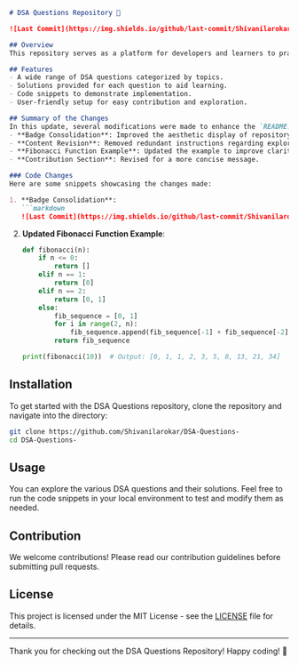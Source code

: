 ```markdown
# DSA Questions Repository 🚀

![Last Commit](https://img.shields.io/github/last-commit/Shivanilarokar/DSA-Questions-) ![License](https://img.shields.io/badge/license-MIT-blue)

## Overview
This repository serves as a platform for developers and learners to practice and enhance their understanding of various data structures and algorithms through a collection of curated questions and their solutions.

## Features
- A wide range of DSA questions categorized by topics.
- Solutions provided for each question to aid learning.
- Code snippets to demonstrate implementation.
- User-friendly setup for easy contribution and exploration.

## Summary of the Changes
In this update, several modifications were made to enhance the `README.md` file:
- **Badge Consolidation**: Improved the aesthetic display of repository badges.
- **Content Revision**: Removed redundant instructions regarding exploring the directory for a cleaner look.
- **Fibonacci Function Example**: Updated the example to improve clarity and functionality.
- **Contribution Section**: Revised for a more concise message.

### Code Changes
Here are some snippets showcasing the changes made:

1. **Badge Consolidation**:
   ```markdown
   ![Last Commit](https://img.shields.io/github/last-commit/Shivanilarokar/DSA-Questions-) ![License](https://img.shields.io/badge/license-MIT-blue)
   ```

2. **Updated Fibonacci Function Example**:
   ```python
   def fibonacci(n):
       if n <= 0:
           return []
       elif n == 1:
           return [0]
       elif n == 2:
           return [0, 1]
       else:
           fib_sequence = [0, 1]
           for i in range(2, n):
               fib_sequence.append(fib_sequence[-1] + fib_sequence[-2])
           return fib_sequence

   print(fibonacci(10))  # Output: [0, 1, 1, 2, 3, 5, 8, 13, 21, 34]
   ```

## Installation
To get started with the DSA Questions repository, clone the repository and navigate into the directory:

```bash
git clone https://github.com/Shivanilarokar/DSA-Questions-
cd DSA-Questions-
```

## Usage
You can explore the various DSA questions and their solutions. Feel free to run the code snippets in your local environment to test and modify them as needed.

## Contribution
We welcome contributions! Please read our contribution guidelines before submitting pull requests.

## License
This project is licensed under the MIT License - see the [LICENSE](LICENSE) file for details.

---

Thank you for checking out the DSA Questions Repository! Happy coding! 🎉
```